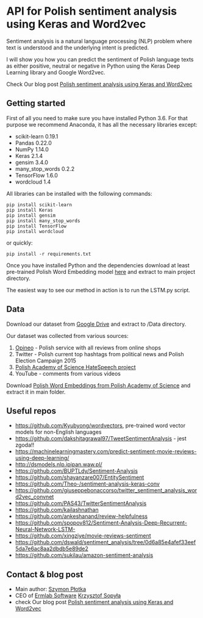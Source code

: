 # API for Polish sentiment analysis using Keras and Word2vec

Sentiment analysis is a natural language processing (NLP) problem where text is understood and the underlying intent
is predicted.

I will show you how you can predict the sentiment of Polish language texts as either positive, neutral or negative
in Python using the Keras Deep Learning library and Google Word2vec.

Check Our blog post [Polish sentiment analysis using Keras and Word2vec](https://ermlab.com/en/blog/nlp/polish-sentiment-analysis-using-keras-and-word2vec/)

## Getting started



First of all you need to make sure you have installed Python 3.6. For that purpose we recommend Anaconda,
it has all the necessary libraries except:
* scikit-learn 0.19.1
* Pandas 0.22.0
* NumPy 1.14.0
* Keras 2.1.4
* gensim 3.4.0
* many_stop_words 0.2.2
* TensorFlow 1.6.0
* wordcloud 1.4

All libraries can be installed with the following commands:

```
pip install scikit-learn
pip install Keras
pip install gensim
pip install many_stop_words
pip install TensorFlow
pip install wordcloud
```

or quickly:
```
pip install -r requirements.txt
```


Once you have installed Python and the dependencies download at least pre-trained Polish Word Embedding model
[here](http://dsmodels.nlp.ipipan.waw.pl/dsmodels/nkjp+wiki-forms-all-100-cbow-hs.txt.gz) and extract
to main project directory.

The easiest way to see our method in action is to run the LSTM.py script.

## Data

Download our dataset from [Google Drive](https://drive.google.com/file/d/1vXqUEBjUHGGy3vV2dA7LlvBjjZlQnl0D/view?usp=sharing)
and extract to /Data directory.

Our dataset was collected from various sources:

1. [Opineo](opineo.pl) - Polish service with all reviews from online shops
2. Twitter - Polish current top hashtags from political news and Polish Election Campaign 2015
3. [Polish Academy of Science HateSpeech project](http://zil.ipipan.waw.pl/HateSpeech)
4. YouTube - comments from various videos

Download [Polish Word Embeddings from Polish Academy of Science](https://clarin-pl.eu/dspace/handle/11321/327)
and extract it in main folder.


## Useful repos

* https://github.com/Kyubyong/wordvectors, pre-trained word vector models for non-English languages
* https://github.com/dakshitagrawal97/TweetSentimentAnalysis - jest zgoda!!
* https://machinelearningmastery.com/predict-sentiment-movie-reviews-using-deep-learning/
* http://dsmodels.nlp.ipipan.waw.pl/
* https://github.com/BUPTLdy/Sentiment-Analysis
* https://github.com/shayanzare007/EntitySentiment
* https://github.com/Theo-/sentiment-analysis-keras-conv
* https://github.com/giuseppebonaccorso/twitter_sentiment_analysis_word2vec_convnet
* https://github.com/PAS43/TwitterSentimentAnalysis
* https://github.com/kailashnathan
* https://github.com/ankeshanand/review-helpfulness
* https://github.com/spopov812/Sentiment-Analysis-Deep-Recurrent-Neural-Network-LSTM-
* https://github.com/xingziye/movie-reviews-sentiment
* https://github.com/dswald/sentiment_analysis/tree/0d6a85e4afef33eef5da7e6ac8aa2dbdb5e89de2
* https://github.com/sukilau/amazon-sentiment-analysis


## Contact & blog post

* Main author: [Szymon Płotka](https://github.com/simongeek)
* CEO of [Ermlab Software](https://ermlab.com) [Krzysztof Sopyła](https://github.com/ksopyla)
* check Our blog post [Polish sentiment analysis using Keras and Word2vec](https://ermlab.com/en/blog/nlp/polish-sentiment-analysis-using-keras-and-word2vec/)
